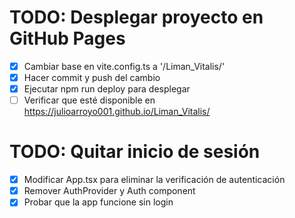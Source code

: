# TODO: Desplegar proyecto en GitHub Pages

- [x] Cambiar base en vite.config.ts a '/Liman_Vitalis/'
- [x] Hacer commit y push del cambio
- [x] Ejecutar npm run deploy para desplegar
- [ ] Verificar que esté disponible en https://julioarroyo001.github.io/Liman_Vitalis/

# TODO: Quitar inicio de sesión

- [x] Modificar App.tsx para eliminar la verificación de autenticación
- [x] Remover AuthProvider y Auth component
- [x] Probar que la app funcione sin login
